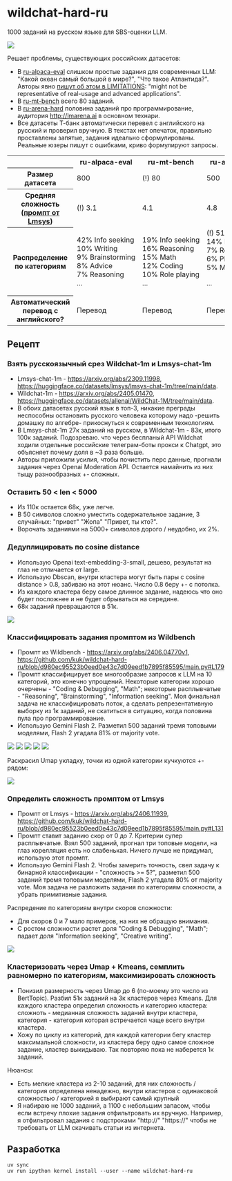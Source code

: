 
# wildchat-hard-ru

1000 заданий на русском языке для SBS-оценки LLM.

<img src="i/Снимок экрана 2025-04-28 в 16.10.04.png" />

Решает проблемы, существующих российских датасетов:

- В <a href="https://huggingface.co/datasets/t-tech/ru-alpaca-eval">ru-alpaca-eval</a> слишком простые задания для современных LLM: "Какой океан самый большой в мире?", "Что такое Атлантида?". Авторы явно <a href="https://github.com/tatsu-lab/alpaca_eval/tree/f19c323d8309d0d6f306bd26597db44fc6c62d57?tab=readme-ov-file#limitations">пишут об этом в LIMITATIONS</a>: "might not be representative of real-usage and advanced applications".
- В <a href="https://huggingface.co/datasets/t-tech/ru-mt-bench">ru-mt-bench</a> всего 80 заданий.
- В <a href="https://huggingface.co/datasets/t-tech/ru-arena-hard">ru-arena-hard</a> половина заданий про программирование, аудитория http://lmarena.ai в основном технари.
- Все датасеты Т-банк автоматически перевел с английского на русский и проверил вручную. В текстах нет опечаток, правильно проставлены запятые, задания идеально сформулированы. Реальные юзеры пишут с ошибками, криво формулируют запросы.

<table>
<tr>
  <th></th>
  <th>ru-alpaca-eval</th>
  <th>ru-mt-bench</th>
  <th>ru-arena-hard</th>
  <th>wildchat-hard-ru</th>
</tr>

<tr>
  <th>Размер датасета</th>
  <td>800</td>
  <td>(!) 80</td>
  <td>500</td>
  <td>1000</td>
</tr>

<tr>
  <th>Средняя сложность (<a href="https://github.com/kuk/wildchat-hard-ru/blob/d980ec95523b0eed0e43c7d09eed1b7895f85595/main.py#L131">промпт от Lmsys</a>)</th>
  <td>(!) 3.1</td>
  <td>4.1</td>
  <td>4.8</td>
  <td>5.4</td>
</tr>

<tr>
  <th>Распределение по категориям</th>
  <td>
42%&nbsp;Info&nbsp;seeking<br/>
10%&nbsp;Writing<br/>
9%&nbsp;Brainstorming<br/>
8%&nbsp;Advice<br/>
7%&nbsp;Reasoning<br/>
...
  </td>
  <td>
19%&nbsp;Info&nbsp;seeking<br/>
16%&nbsp;Reasoning<br/>
15%&nbsp;Math<br/>
12%&nbsp;Coding<br/>
10%&nbsp;Role&nbsp;playing<br/>
...
  </td>
  <td>
(!) 51%&nbsp;Coding<br/>
14%&nbsp;Info&nbsp;seeking<br/>
7%&nbsp;Reasoning<br/>
6%&nbsp;Planning<br/>
5%&nbsp;Math<br/>

...
  </td>
  <td>
15%&nbsp;Coding<br/>
14%&nbsp;Writing<br/>
14%&nbsp;Info&nbsp;seeking<br/>
12%&nbsp;Editing<br/>
12%&nbsp;Brainstorming<br/>
...
  </td>

</tr>

<tr>
  <th>Автоматический перевод с английского?</th>
  <td>Перевод</td>
  <td>Перевод</td>
  <td>Перевод</td>
  <td>Изначально на русском</td>
</tr>
</table>

## Рецепт

### Взять русскоязычный срез Wildchat-1m и Lmsys-chat-1m

- Lmsys-chat-1m - https://arxiv.org/abs/2309.11998, https://huggingface.co/datasets/lmsys/lmsys-chat-1m/tree/main/data.
- Wildchat-1m - https://arxiv.org/abs/2405.01470, https://huggingface.co/datasets/allenai/WildChat-1M/tree/main/data.
- В обоих датасетах русский язык в топ-3, никакие преграды неспособны остановить русского человека которому надо -решить домашку по алгебре- прикоснуться к современным технологиям.
- В Lmsys-chat-1m 27к заданий на русском, в Wildchat-1m - 83к, итого 100к заданий. Подозреваю. что через беспланый API Wildchat ходили отдельные российские телеграм-боты прокси к Chatgpt, это объясняет почему доля в ~3 раза больше.
- Авторы приложили усилия, чтобы почистить перс данные, прогнали задания через Openai Moderation API. Остается намайнить из них тыщу разнообразных +- сложных.

### Оставить 50 < len < 5000

- Из 110к остается 68к, уже легче.
- В 50 символов сложно уместить содержательное задание, 3 случайных: "привет" "Жопа" "Привет, ты кто?".
- Ворочать заданиями на 5000+ символов дорого / неудобно, их 2%.

### Дедуплицировать по cosine distance

- Использую Openai text-embedding-3-small, дешево, результат на глаз не отличается от large.
- Использую Dbscan, внутри кластера могут быть пары с cosine distance > 0.8, забиваю на этот нюанс. Число 0.8 беру +- с потолка.
- Из каждого кластера беру самое длинное задание, надеюсь что оно будет посложнее и не будет обрываться на середине.
- 68к заданий превращаются в 51к.

<img src="i/Снимок экрана 2025-04-29 в 10.53.21.png" />

### Классифицировать задания промптом из Wildbench

- Промпт из Wildbench - https://arxiv.org/abs/2406.04770v1, https://github.com/kuk/wildchat-hard-ru/blob/d980ec95523b0eed0e43c7d09eed1b7895f85595/main.py#L179
- Промпт классифицирует все многообразие запросов к LLM на 10 категорий, это конечно упрощений. Некоторые категории хорошо очерчены - "Coding & Debugging", "Math"; некоторые расплывчатые - "Reasoning", "Brainstorming", "Information seeking". Моя финальная задача не классифицировать поток, а сделать репрезентативную выборку из 1к заданий, не скатиться в ситуацию, когда половина пула про программирование.
- Использую Gemini Flash 2. Разметил 500 заданий тремя топовыми моделями, Flash 2 угадала 81% от majority vote.

<img src="i/Снимок экрана 2025-04-29 в 12.29.20.png" />
<img src="i/Снимок экрана 2025-04-29 в 12.30.06.png" />
<img src="i/Снимок экрана 2025-04-29 в 12.30.48.png" />
<img src="i/Снимок экрана 2025-04-29 в 12.31.23.png" />
<img src="i/Снимок экрана 2025-04-29 в 12.31.42.png" />

Раскрасил Umap укладку, точки из одной категории кучкуются +- рядом:

<img src="i/Снимок экрана 2025-04-29 в 12.53.27.png" />

### Определить сложность промптом от Lmsys

- Промпт от Lmsys - https://arxiv.org/abs/2406.11939, https://github.com/kuk/wildchat-hard-ru/blob/d980ec95523b0eed0e43c7d09eed1b7895f85595/main.py#L131
- Промпт ставит заданию скор от 0 до 7. Критерии супер расплывчатые. Взял 500 заданий, прогнал три топовые модели, на глаз корелляция есть но слабенькая. Ничего лучше не придумал, использую этот промпт.
- Использую Gemini Flash 2. Чтобы замерить точность, свел задачу к бинарной классификации - "сложность >= 5?", разметил 500 заданий тремя топовыми моделями, Flash 2 угадала 80% от majority vote. Моя задача не разложить задания по категориям сложности, а убрать примитивные задания.

Распредение по категориям внутри скоров сложности:

- Для скоров 0 и 7 мало примеров, на них не обращую внимания.
- С ростом сложности растет доля "Coding & Debugging", "Math"; падает доля "Information seeking", "Creative writing".

<img src="i/Снимок экрана 2025-04-29 в 12.52.18.png" />

### Кластеризовать через Umap + Kmeans, семплить равномерно по категориям, максимизировать сложность

- Понизил размерность через Umap до 6 (по-моему это число из BertTopic). Разбил 51к заданий на 3к кластеров через Kmeans. Для каждого кластера определил сложность и категорию кластера: сложноть - медианная сложность заданий внутри кластера, категория - категория которая встречается чаще всего внутри кластера.
- Хожу по циклу из категорий, для каждой категории бегу кластер максимальной сложности, из кластера беру одно самое сложное задание, кластер выкидываю. Так повторяю пока не наберется 1к заданий.

Нюансы:
- Есть мелкие кластера из 2-10 заданий, для них сложность / категория определена ненадежно, внутри кластеров с одинаковой сложностью / категорией я выбирают самый крупный
- Я набираю не 1000 заданий, а 1100 с небольшим запасом, чтобы если встречу плохие задания отфильтровать их вручную. Например, я отфильтровал задания с подстроками "http://" "https://" чтобы не требовать от LLM скачивать статьи из интернета.

## Разработка

```
uv sync
uv run ipython kernel install --user --name wildchat-hard-ru
```
